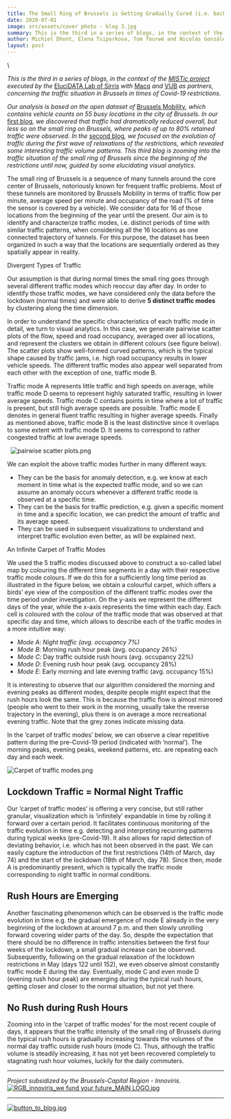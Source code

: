 ```yaml
---
title: The Small Ring of Brussels is Getting Gradually Cured (i.e. back to normal stagnated traffic) from Covid-19
date: 2020-07-01
image: src/assets/cover photo - blog 3.jpg
summary: This is the third in a series of blogs, in the context of the MISTic project. This blog we zoom into the traffic situation of the small ring of Brussels since the beginning of the restrictions until now, guided by some elucidating visual analytics.
author: Michiel Dhont, Elena Tsiporkova, Tom Tourwé and Nicolás González-Deleito
layout: post
---
```


\
<p class="rtejustify"><em>This is the third in a series of blogs, in the context of the </em><a href="https://elucidata.be/projects/mistic"><em>MISTic project</em></a><em> executed by the </em><a href="https://elucidata.be/">EluciDATA Lab of Sirris</a><em> with </em><a href="https://www.macq.eu/nl_BE/">Macq</a><em> and </em><a href="https://www.vub.be/">VUB</a><em> as partners, concerning the traffic situation in Brussels in times of Covid-19 restrictions.</em></p>

<p class="rtejustify"><em>Our analysis is based on the open dataset of </em><a href="https://mobilite-mobiliteit.brussels/en">Brussels Mobility</a><em>, which contains vehicle counts on 55 busy locations in the city of Brussels. In our </em><a href="https://elucidata.be/mistic/blog/insightful-blueprints-brussels-traffic-emerge-times-covid-19">first blog</a><em>, we discovered that traffic had dramatically reduced overall, but less so on the small ring on Brussels, where peaks of up to 80% retained traffic were observed. In the </em><a href="https://elucidata.be/news/unravelling-volume-patterns-brussels-traffic-times-covid-19">second blog</a><em>, we focused on the evolution of traffic during the first wave of relaxations of the restrictions, which revealed some interesting traffic volume patterns. This third blog is zooming into the traffic situation of the small ring of Brussels since the beginning of the restrictions until now, guided by some elucidating visual analytics.</em></p>

<p class="rtejustify">The small ring of Brussels is a sequence of many tunnels around the core center of Brussels, notoriously known for frequent traffic problems. Most of these tunnels are monitored by Brussels Mobility in terms of traffic flow per minute, average speed per minute and occupancy of the road (% of time the sensor is covered by a vehicle). We consider data for 16 of those locations from the beginning of the year until the present. Our aim is to identify and characterize traffic modes, i.e. distinct periods of time with similar traffic patterns, when considering all the 16 locations as one connected trajectory of tunnels. For this purpose, the dataset has been organized in such a way that the locations are sequentially ordered as they spatially appear in reality.</p>

<p>Divergent Types of Traffic</p>

<p class="rtejustify">Our assumption is that during normal times the small ring goes through several different traffic modes which reoccur day after day. In order to identify those traffic modes, we have considered only the data before the lockdown (normal times) and were able to derive <strong>5 distinct traffic modes</strong> by clustering along the time dimension.</p>

<p class="rtejustify">In order to understand the specific characteristics of each traffic mode in detail, we turn to visual analytics. In this case, we generate pairwise scatter plots of the flow, speed and road occupancy, averaged over all locations, and represent the clusters we obtain in different colours (see figure below). The scatter plots show well-formed curved patterns, which is the typical shape caused by traffic jams, i.e. high road occupancy results in lower vehicle speeds. The different traffic modes also appear well separated from each other with the exception of one, traffic mode B.</p>

<p class="rtejustify">Traffic mode A represents little traffic and high speeds on average, while traffic mode D seems to represent highly saturated traffic, resulting in lower average speeds. Traffic mode C contains points in time where a lot of traffic is present, but still high average speeds are possible. Traffic mode E denotes in general fluent traffic resulting in higher average speeds. Finally as mentioned above, traffic mode B is the least distinctive since it overlaps to some extent with traffic mode D. It seems to correspond to rather congested traffic at low average speeds.</p>

<p>&nbsp;&nbsp;<img alt="pairwise scatter plots.png" src="../img/blogs/pairwise scatter plots.png" /></p>

<p>We can exploit the above traffic modes further in many different ways:</p>

<ul>
	<li class="rtejustify">They can be the basis for anomaly detection, e.g. we know at each moment in time what is the expected traffic mode, and so we can assume an anomaly occurs whenever a different traffic mode is observed at a specific time.</li>
	<li class="rtejustify">They can be the basis for traffic prediction, e.g. given a specific moment in time and a specific location, we can predict the amount of traffic and its average speed.</li>
	<li class="rtejustify">They can be used in subsequent visualizations to understand and interpret traffic evolution even better, as will be explained next. &nbsp;</li>
</ul>

<p>An Infinite Carpet of Traffic Modes</p>

<p class="rtejustify">We used the 5 traffic modes discussed above to construct a so-called label map by colouring the different time segments in a day with their respective traffic mode colours. If we do this for a sufficiently long time period as illustrated in the figure below, we obtain a colourful carpet, which offers a birds’ eye view of the composition of the different traffic modes over the time period under investigation. On the y-axis we represent the different days of the year, while the x-axis represents the time within each day. Each cell is coloured with the colour of the traffic mode that was observed at that specific day and time, which allows to describe each of the traffic modes in a more intuitive way:</p>

<ul>
	<li><em>Mode A</em>: <em>Night traffic (avg. occupancy 7%)</em></li>
	<li><em>Mode B</em>: Morning rush hour peak (avg. occupancy 26%)</li>
	<li><em>Mode C</em>: Day traffic outside rush hours (avg. occupancy 22%)</li>
	<li><em>Mode D</em>: Evening rush hour peak (avg. occupancy 28%)</li>
	<li><em>Mode E</em>: Early morning and late evening traffic (avg. occupancy 15%)</li>
</ul>

<p class="rtejustify">It is interesting to observe that our algorithm considered the morning and evening peaks as different modes, despite people might expect that the rush hours look the same. This is because the traffic flow is almost mirrored (people who went to their work in the morning, usually take the reverse trajectory in the evening), plus there is on average a more recreational evening traffic. Note that the grey zones indicate missing data.</p>

<p class="rtejustify">In the ‘carpet of traffic modes’ below, we can observe a clear repetitive pattern during the pre-Covid-19 period (indicated with ‘normal’). The morning peaks, evening peaks, weekend patterns, etc. are repeating each day and each week.</p>

<p><img alt="Carpet of traffic modes.png" src="../img/blogs/Carpet of traffic modes.png" />&nbsp;&nbsp;</p>

<h2>Lockdown Traffic = Normal Night Traffic</h2>

<p class="rtejustify">Our ‘carpet of traffic modes’ is offering a very concise, but still rather granular, visualization which is ‘infinitely’ expandable in time by rolling it forward over a certain period. It facilitates continuous monitoring of the traffic evolution in time e.g. detecting and interpreting recurring patterns during typical weeks (pre-Covid-19). It also allows for rapid detection of deviating behavior, i.e. which has not been observed in the past. We can easily capture the introduction of the first restrictions (14th of March, day 74) and the start of the lockdown (18th of March, day 78). Since then, mode A is predominantly present, which is typically the traffic mode corresponding to night traffic in normal conditions.</p>

<h2>Rush Hours are Emerging</h2>

<p class="rtejustify">Another fascinating phenomenon which can be observed is the traffic mode evolution in time e.g. the gradual emergence of mode E already in the very beginning of the lockdown at around 7 p.m. and then slowly unrolling forward covering wider parts of the day. So, despite the expectation that there should be no difference in traffic intensities between the first four weeks of the lockdown, a small gradual increase can be observed. Subsequently, following on the gradual relaxation of the lockdown restrictions in May (days 122 until 152), we even observe almost constantly traffic mode E during the day. Eventually, mode C and even mode D (evening rush hour peak) are emerging during the typical rush hours, getting closer and closer to the normal situation, but not yet there.</p>

<h2>No Rush during Rush Hours</h2>

<p class="rtejustify">Zooming into in the ‘carpet of traffic modes’ for the most recent couple of days, it appears that the traffic intensity of the small ring of Brussels during the typical rush hours is gradually increasing towards the volumes of the normal day traffic outside rush hours (mode C). Thus, although the traffic volume is steadily increasing, it has not yet been recovered completely to stagnating rush hour volumes, luckily for the daily commuters.</p>

<hr />
<p><em>Project subsidized by the Brussels-Capital Region - Innoviris.</em><a href="https://innoviris.brussels/" target="_blank"><img alt="RGB_innoviris_we fund your future_MAIN LOGO.jpg" src="../img/blogs/RGB_innoviris_we fund your future_MAIN LOGO.jpg" /></a></p>

<hr />
<p><a href="https://elucidata.be/projects/mistic#Blog" target="_self"><img alt="button_to_blog.jpg" src="../img/blogs/button_to_blog.jpg" /></a></p>
